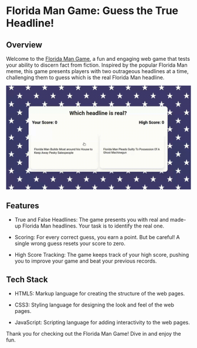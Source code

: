 # Florida Man Game: Guess the True Headline!

## Overview

Welcome to the [Florida Man Game](https://cr-daniel.github.io/florida-men/), a fun and engaging web game that tests your ability to discern fact from fiction. Inspired by the popular Florida Man meme, this game presents players with two outrageous headlines at a time, challenging them to guess which is the real Florida Man headline.

![Game Screenshot](./gameplay.gif)

## Features

* True and False Headlines: The game presents you with real and made-up Florida Man headlines. Your task is to identify the real one.

* Scoring: For every correct guess, you earn a point. But be careful! A single wrong guess resets your score to zero.

* High Score Tracking: The game keeps track of your high score, pushing you to improve your game and beat your previous records.

## Tech Stack

* HTML5: Markup language for creating the structure of the web pages.

* CSS3: Styling language for designing the look and feel of the web pages.

* JavaScript: Scripting language for adding interactivity to the web pages.

Thank you for checking out the Florida Man Game! Dive in and enjoy the fun.
